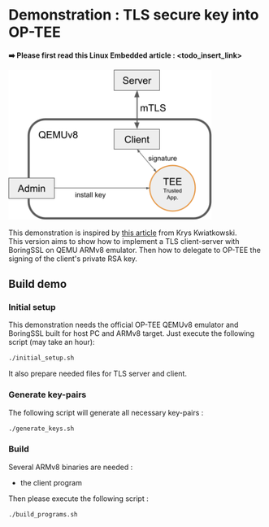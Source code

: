 # Demonstration : TLS secure key into OP-TEE
**➡️ Please first read this Linux Embedded article : \<todo_insert_link\>**

<img src="demo.png"  width="400">

This demonstration is inspired by [this article](https://www.amongbytes.com/post/201904-tee-sign-delegator/) from Krys Kwiatkowski.\
This version aims to show how to implement a TLS client-server with BoringSSL on QEMU ARMv8 emulator. Then how to delegate to OP-TEE the signing of the client's private RSA key.



## Build demo

### Initial setup
This demonstration needs the official OP-TEE QEMUv8 emulator and BoringSSL built for host PC and ARMv8 target. Just execute the following script (may take an hour):
```bash
./initial_setup.sh
```
It also prepare needed files for TLS server and client.

### Generate key-pairs
The following script will generate all necessary key-pairs :
```bash
./generate_keys.sh
```

### Build 
Several ARMv8 binaries are needed :
- the client program

Then please execute the following script :
```bash
./build_programs.sh
```

